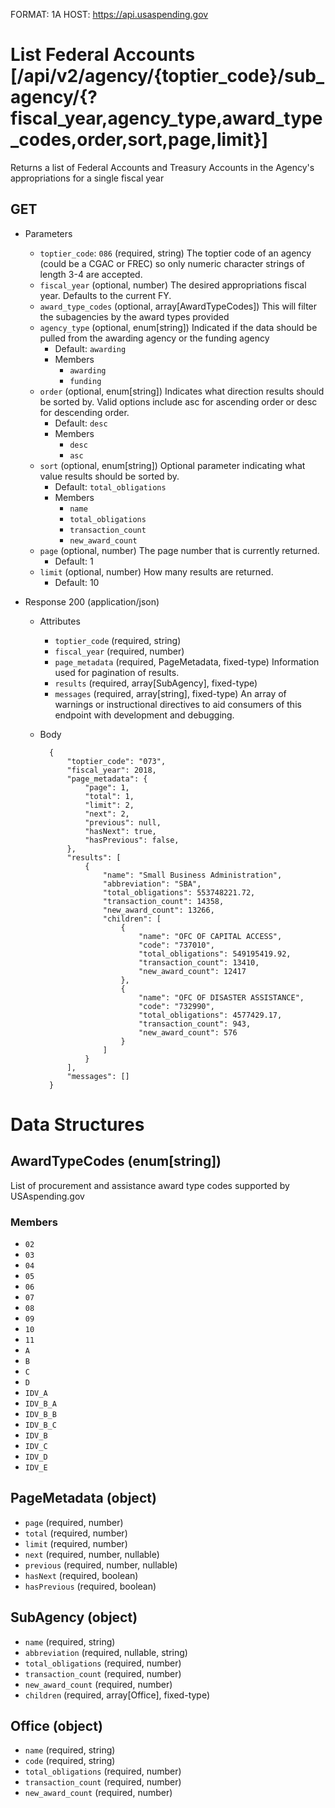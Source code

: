 FORMAT: 1A
HOST: https://api.usaspending.gov

# List Federal Accounts [/api/v2/agency/{toptier_code}/sub_agency/{?fiscal_year,agency_type,award_type_codes,order,sort,page,limit}]

Returns a list of Federal Accounts and Treasury Accounts in the Agency's appropriations for a single fiscal year

## GET

+ Parameters
    + `toptier_code`: `086` (required, string)
        The toptier code of an agency (could be a CGAC or FREC) so only numeric character strings of length 3-4 are accepted.
    + `fiscal_year` (optional, number)
        The desired appropriations fiscal year. Defaults to the current FY.
    + `award_type_codes` (optional, array[AwardTypeCodes])
        This will filter the subagencies by the award types provided
    + `agency_type` (optional, enum[string])
        Indicated if the data should be pulled from the awarding agency or the funding agency
        + Default: `awarding`
        + Members
          + `awarding`
          + `funding`
    + `order` (optional, enum[string])
        Indicates what direction results should be sorted by. Valid options include asc for ascending order or desc for descending order.
        + Default: `desc`
        + Members
            + `desc`
            + `asc`
    + `sort` (optional, enum[string])
        Optional parameter indicating what value results should be sorted by.
        + Default: `total_obligations`
        + Members
            + `name`
            + `total_obligations`
            + `transaction_count`
            + `new_award_count`
    + `page` (optional, number)
        The page number that is currently returned.
        + Default: 1
    + `limit` (optional, number)
        How many results are returned.
        + Default: 10

+ Response 200 (application/json)
    + Attributes
        + `toptier_code` (required, string)
        + `fiscal_year` (required, number)
        + `page_metadata` (required, PageMetadata, fixed-type)
            Information used for pagination of results.
        + `results` (required, array[SubAgency], fixed-type)
        + `messages` (required, array[string], fixed-type)
            An array of warnings or instructional directives to aid consumers of this endpoint with development and debugging.

    + Body

            {
                "toptier_code": "073",
                "fiscal_year": 2018,
                "page_metadata": {
                    "page": 1,
                    "total": 1,
                    "limit": 2,
                    "next": 2,
                    "previous": null,
                    "hasNext": true,
                    "hasPrevious": false,
                },
                "results": [
                    {
                        "name": "Small Business Administration",
                        "abbreviation": "SBA",
                        "total_obligations": 553748221.72,
                        "transaction_count": 14358,
                        "new_award_count": 13266,
                        "children": [
                            {
                                "name": "OFC OF CAPITAL ACCESS",
                                "code": "737010",
                                "total_obligations": 549195419.92,
                                "transaction_count": 13410,
                                "new_award_count": 12417
                            },
                            {
                                "name": "OFC OF DISASTER ASSISTANCE",
                                "code": "732990",
                                "total_obligations": 4577429.17,
                                "transaction_count": 943,
                                "new_award_count": 576
                            }                        
                        ]
                    }
                ],
                "messages": []
            }

# Data Structures

## AwardTypeCodes (enum[string])
List of procurement and assistance award type codes supported by USAspending.gov

### Members
+ `02`
+ `03`
+ `04`
+ `05`
+ `06`
+ `07`
+ `08`
+ `09`
+ `10`
+ `11`
+ `A`
+ `B`
+ `C`
+ `D`
+ `IDV_A`
+ `IDV_B_A`
+ `IDV_B_B`
+ `IDV_B_C`
+ `IDV_B`
+ `IDV_C`
+ `IDV_D`
+ `IDV_E`

## PageMetadata (object)
+ `page` (required, number)
+ `total` (required, number)
+ `limit` (required, number)
+ `next` (required, number, nullable)
+ `previous` (required, number, nullable)
+ `hasNext` (required, boolean)
+ `hasPrevious` (required, boolean)

## SubAgency (object)
+ `name` (required, string)
+ `abbreviation` (required, nullable, string)
+ `total_obligations` (required, number)
+ `transaction_count` (required, number)
+ `new_award_count` (required, number)
+ `children` (required, array[Office], fixed-type)

## Office (object)
+ `name` (required, string)
+ `code` (required, string)
+ `total_obligations` (required, number)
+ `transaction_count` (required, number)
+ `new_award_count` (required, number)
